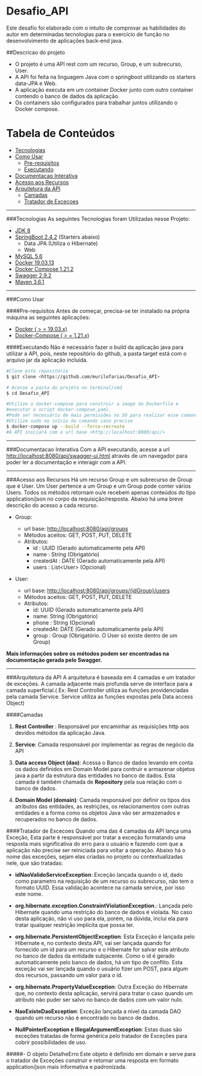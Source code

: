 # Desafio_API
Este desafio foi elaborado com o intuito de comprovar as habilidades do autor em determinadas tecnologias para o exercício
de função no desenvolvimento de aplicações back-end java.

##Descricao do projeto
* O projeto é uma API rest com um recurso, Group, e um subrecurso, User.
* A API foi feita na linguagem Java com o springboot utilizando os starters data-JPA e Web.
* A aplicação executa em um container Docker junto com outro container contendo o banco de dados da aplicação. 
* Os containers são configurados para trabalhar juntos utilizando o Docker compose.

Tabela de Conteúdos
=================
<!--ts-->
* [Tecnologias](#tecnologias)
* [Como Usar](#como-usar)
    * [Pre-requisitos](#pre-requisitos)
    * [Executando](#executando)
* [Documentacao Interativa](#documentacao-Interativa)
* [Acesso aos Recursos](#acesso-aos-recursos)
* [Arquitetura da API](#arquitetura-da-api)
  * [Camadas](#camadas)
  * [Tratador de Excecoes](#tratador-de-excecoes)
<!--te-->

---
###Tecnologias
As seguintes Tecnologias foram Utilizadas nesse Projeto:
* [JDK 8](https://www.oracle.com/br/java/technologies/javase/javase-jdk8-downloads.html)
* [SpringBoot 2.4.2](https://start.spring.io/) (Starters abaixo)
  * Data JPA (Utiliza o Hibernate)
  * Web
* [MySQL 5.6](https://www.mysql.com/)
* [Docker 19.03.13](https://www.docker.com/)
* [Docker Compose 1.21.2](https://docs.docker.com/compose/)
* [Swagger 2.9.2](https://swagger.io/)
* [Maven 3.6.1](https://maven.apache.org/)

---
###Como Usar

####Pre-requisitos
Antes de começar, precisa-se ter instalado na própria máquina as
seguintes aplicações:
* [Docker ( > = 19.03.x)](https://docs.docker.com/get-docker/)
* [Docker-Compose ( > = 1.21.x)](https://docs.docker.com/compose/install/)

####Executando
Não é necessário fazer o build da aplicação java para utilizar a API, pois,
neste repositório do github, a pasta target está com o arquivo jar da aplicação incluida.

```bash
#Clone este repositório
$ git clone <https://github.com/murilofarias/Desafio_API>

# Acesse a pasta do projeto no terminal/cmd
$ cd Desafio_API

#Utilize o docker-compose para construir a image do Dockerfile e
#executar o script docker-compose.yaml.
#Pode ser necessário de mais permissões no SO para realizar esse comando. 
#Utilize sudo no início do comando caso precise
$ docker-compose up --build --force-recreate
#A API iniciará com a url base <http://localhost:8080/api/> 
```

---
###Documentacao Interativa
Com a API executando, acesse a url <http://localhost:8080/api/swagger-ui.html> através de um
navegador para poder ler a documentação e interagir com a API.

---
###Acesso aos Recursos
Há um recurso Group e um subrecurso de Group que é User. Um User pertence a um Group e
um Group pode conter vários Users. Todos os métodos retornam ou/e recebem apenas conteúdos 
do tipo application/json no corpo da requisição/resposta. Abaixo há uma breve descrição do acesso a cada recurso.

* Group:
  * url base: <http://localhost:8080/api/groups>
  * Métodos aceitos: GET, POST, PUT, DELETE
  * Atributos:
    * id : UUID (Gerado automaticamente pela API)
    * name : String (Obrigatório)
    * createdAt : DATE (Gerado automaticamente pela API)
    * users : List\<User> (Opcional)
  
* User:
  * url base: <http://localhost:8080/api/groups/{idGroup}/users>
  * Métodos aceitos: GET, POST, PUT, DELETE
  * Atributos:
    * id: UUID (Gerado automaticamente pela API)
    * name: String (Obrigatório)
    * phone : String (Opcional)
    * createdAt: DATE (Gerado automaticamente pela API)
    * group : Group (Obrigatório. O User só existe dentro de um Group)
  
**Mais informações sobre os métodos podem ser encontradas na documentação gerada
pelo Swagger.**

---
###Arquitetura da API
A arquitetura é baseada em 4 camadas e um tratador de exceções. A camada adjacente mais  profunda serve de interface
para a camada superficial.( Ex: Rest Controller utiliza as funções providenciadas pela camada Service. Service 
utiliza as funções expostas pela Data access Object)

####Camadas

1. **Rest Controller** :
  Responsável por encaminhar as requisições http aos devidos métodos da aplicação Java.
  
  
2. **Service**:
  Camada responsável por implementar as regras de negócio da API
  
  
3. **Data access Object (dao)**:
  Acessa o Banco de dados levando em conta os dados definidos em Domain Model para contruir e armazenar objetos java a 
  partir da estrutura das entidades no banco de dados. Esta camada é também chamada de **Repository** pela sua relação
  com o banco de dados.
  
  
4. **Domain Model (domain)**:
  Camada responsável por definir os tipos dos atributos das entidades, as restrições, os relacionamentos com outras 
  entidades e a forma como os objetos Java vão ser armazenados e recuperados no banco de dados.
   
####Tratador de Excecoes
 Quando uma das 4 camadas da API lança uma Exceção, Esta parte é responsável por tratar a exceção formatando uma 
 resposta mais significativa do erro para o usuário e fazendo com que a aplicação não precise ser reiniciada para 
 voltar a operação. Abaixo há o nome das exceções, sejam elas criadas no projeto ou contextualizadas nele, que são 
 tratadas:

* **idNaoValidoServiceException**:
  Exceção lançada quando o id, dado como parametro na requisição de um recurso ou 
  subrecurso, não tem o formato UUID. Essa validação acontece na camada service, por isso este nome.
  

* **org.hibernate.exception.ConstraintViolationException.**:
  Lançada pelo Hibernate quando uma restrição do banco de dados é violada. No caso desta aplicação, não vi uso
  para ela, porém, na dúvida, inclui ela para tratar qualquer restrição implícita que possa ter.
  
  
* **org.hibernate.PersistentObjectException**:
  Esta Exceção é lançada pelo Hibernate e, no contexto desta API, vai ser lançada quando for fornecido um id para um
  recurso e o Hibernate for salvar este atributo no banco de dados da entidade subjacente. Como o id é gerado 
  automaticamente pelo banco de dados, há um tipo de conflito. Esta exceção vai ser lançada quando o usuário fizer
  um POST, para algum dos recursos, passando um valor para o id.
  
  
* **org.hibernate.PropertyValueException**:
  Outra Exceção do Hibernate que, no contexto desta aplicação, servirá para tratar o caso quando um atributo não puder 
  ser salvo no banco de dados com um valor nulo.
  
  
* **NaoExisteDaoException**:
  Exceção lançada a nível da camada DAO quando um recurso não é encontrado no banco de dados.
  
  
* **NullPointerException e IllegalArgumentException**:
  Estas duas são exceções tratadas de forma genérica pelo tratador de Exceções para cobrir possibilidades de uso.
  


#####- O objeto DetalheErro
Este objeto é definido em domain e serve para o tratador de Exceções construir e retornar uma resposta em 
formato application/json mais informativa e padronizada.






  
  




